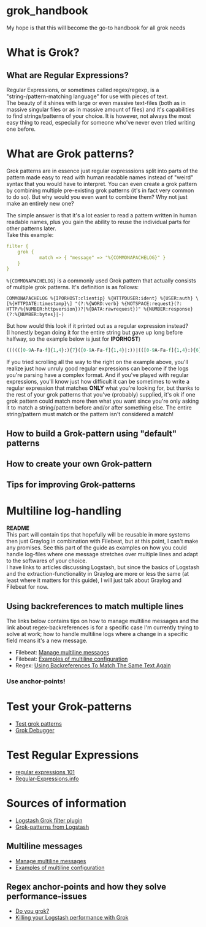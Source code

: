 # grok_handbook
My hope is that this will become the go-to handbook for all grok needs

# What is Grok?

## What are Regular Expressions?

Regular Expressions, or sometimes called regex/regexp, is a "string-/pattern-matching language" for use with pieces of text.  
The beauty of it shines with large or even massive text-files (both as in massive singular files or as in massive amount of files) and it's capabilities to find strings/patterns of your choice.
It is however, not always the most easy thing to read, especially for someone who've never even tried writing one before.


# What are Grok patterns?

Grok patterns are in essence just regular expresssions split into parts of the pattern made easy to read with human readable names instead of "weird" syntax that you would have to interpret.
You can even create a grok pattern by combining multiple pre-existing grok patterns (it's in fact very common to do so).
But why would you even want to combine them? Why not just make an entirely new one?   
  
The simple answer is that it's a lot easier to read a pattern written in human readable names, plus you gain the ability to reuse the individual parts for other patterns later.  
Take this example:

```yaml
filter {
    grok {
            match => { "message" => "%{COMMONAPACHELOG}" }
    }
}
```

`%{COMMONAPACHELOG}` is a commonly used Grok pattern that actually consists of multiple grok patterns.
It's definition is as follows:  

`COMMONAPACHELOG %{IPORHOST:clientip} %{HTTPDUSER:ident} %{USER:auth} \[%{HTTPDATE:timestamp}\] "(?:%{WORD:verb} %{NOTSPACE:request}(?: HTTP/%{NUMBER:httpversion})?|%{DATA:rawrequest})" %{NUMBER:response} (?:%{NUMBER:bytes}|-)`  
  
But how would this look if it printed out as a regular expression instead?  
(I honestly began doing it for the entire string but gave up long before halfway, so the example below is just for **IPORHOST**)

```perl
((((([0-9A-Fa-f]{1,4}:){7}([0-9A-Fa-f]{1,4}|:))|(([0-9A-Fa-f]{1,4}:){6}(:[0-9A-Fa-f]{1,4}|((25[0-5]|2[0-4]\d|1\d\d|[1-9]?\d)(\.(25[0-5]|2[0-4]\d|1\d\d|[1-9]?\d)){3})|:))|(([0-9A-Fa-f]{1,4}:){5}(((:[0-9A-Fa-f]{1,4}){1,2})|:((25[0-5]|2[0-4]\d|1\d\d|[1-9]?\d)(\.(25[0-5]|2[0-4]\d|1\d\d|[1-9]?\d)){3})|:))|(([0-9A-Fa-f]{1,4}:){4}(((:[0-9A-Fa-f]{1,4}){1,3})|((:[0-9A-Fa-f]{1,4})?:((25[0-5]|2[0-4]\d|1\d\d|[1-9]?\d)(\.(25[0-5]|2[0-4]\d|1\d\d|[1-9]?\d)){3}))|:))|(([0-9A-Fa-f]{1,4}:){3}(((:[0-9A-Fa-f]{1,4}){1,4})|((:[0-9A-Fa-f]{1,4}){0,2}:((25[0-5]|2[0-4]\d|1\d\d|[1-9]?\d)(\.(25[0-5]|2[0-4]\d|1\d\d|[1-9]?\d)){3}))|:))|(([0-9A-Fa-f]{1,4}:){2}(((:[0-9A-Fa-f]{1,4}){1,5})|((:[0-9A-Fa-f]{1,4}){0,3}:((25[0-5]|2[0-4]\d|1\d\d|[1-9]?\d)(\.(25[0-5]|2[0-4]\d|1\d\d|[1-9]?\d)){3}))|:))|(([0-9A-Fa-f]{1,4}:){1}(((:[0-9A-Fa-f]{1,4}){1,6})|((:[0-9A-Fa-f]{1,4}){0,4}:((25[0-5]|2[0-4]\d|1\d\d|[1-9]?\d)(\.(25[0-5]|2[0-4]\d|1\d\d|[1-9]?\d)){3}))|:))|(:(((:[0-9A-Fa-f]{1,4}){1,7})|((:[0-9A-Fa-f]{1,4}){0,5}:((25[0-5]|2[0-4]\d|1\d\d|[1-9]?\d)(\.(25[0-5]|2[0-4]\d|1\d\d|[1-9]?\d)){3}))|:)))(%.+)?|(?<![0-9])(?:(?:[0-1]?[0-9]{1,2}|2[0-4][0-9]|25[0-5])[.](?:[0-1]?[0-9]{1,2}|2[0-4][0-9]|25[0-5])[.](?:[0-1]?[0-9]{1,2}|2[0-4][0-9]|25[0-5])[.](?:[0-1]?[0-9]{1,2}|2[0-4][0-9]|25[0-5]))(?![0-9]))|\b(?:[0-9A-Za-z][0-9A-Za-z-]{0,62})(?:\.(?:[0-9A-Za-z][0-9A-Za-z-]{0,62}))*(\.?|\b))
```

If you tried scrolling all the way to the right on the example above, you'll realize just how unruly good regular expressions can become if the logs you're parsing have a complex format.
And if you've played with regular expressions, you'll know just how difficult it can be sometimes to write a regular expression that matches **ONLY** what you're looking for, but thanks to the rest of your grok patterns that you've (probably) supplied, it's ok if one grok pattern could match more then what you want since you're only asking it to match a string/pattern before and/or after something else.
The entire string/pattern must match or the pattern isn't considered a match! 

## How to build a Grok-pattern using "default" patterns

## How to create your own Grok-pattern

## Tips for improving Grok-patterns

# Multiline log-handling

**README**  
This part will contain tips that hopefully will be reusable in more systems then just Graylog in combination with Filebeat, but at this point, I can't make any promises. See this part of the guide as examples on how you could handle log-files where one message stretches over multiple lines and adapt to the softwares of your choice.  
I have links to articles discussing Logstash, but since the basics of Logstash and the extraction-functionality in Graylog are more or less the same (at least where it matters for this guide), I will just talk about Graylog and Filebeat for now.

## Using backreferences to match multiple lines

The links below contains tips on how to manage multiline messages and the link about regex-backreferences is for a specific case I'm currently trying to solve at work; how to handle multiline logs where a change in a specific field means it's a new message.

- Filebeat: [Manage multiline messages](https://www.elastic.co/guide/en/beats/filebeat/current/multiline-examples.html)
- Filebeat: [Examples of multiline configuration](https://www.elastic.co/guide/en/beats/filebeat/current/_examples_of_multiline_configuration.html)
- Regex: [Using Backreferences To Match The Same Text Again](https://www.regular-expressions.info/backref.html)

### Use anchor-points!

# Test your Grok-patterns
- [Test grok patterns](http://grokconstructor.appspot.com/do/match)
- [Grok Debugger](https://grokdebug.herokuapp.com/)

# Test Regular Expressions 

- [regular expressions 101](https://regex101.com/)
- [Regular-Expressions.info](https://www.regular-expressions.info/)

# Sources of information

- [Logstash Grok filter plugin](https://www.elastic.co/guide/en/logstash/current/plugins-filters-grok.html)
- [Grok-patterns from Logstash](https://github.com/logstash-plugins/logstash-patterns-core/blob/master/patterns/grok-patterns)

## Multiline messages

- [Manage multiline messages](https://www.elastic.co/guide/en/beats/filebeat/current/multiline-examples.html)
- [Examples of multiline configuration](https://www.elastic.co/guide/en/beats/filebeat/current/_examples_of_multiline_configuration.html) 

## Regex anchor-points and how they solve performance-issues
- [Do you grok?](https://www.elastic.co/blog/do-you-grok-grok)
- [Killing your Logstash performance with Grok](https://medium.com/@momchil.dev/killing-your-logstash-performance-with-grok-f5f23ae47956)
